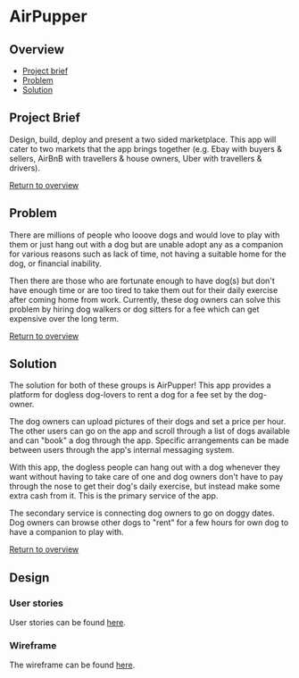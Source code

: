 # AirPupper

## Overview

* [Project brief](#project-brief)
* [Problem](#problem)
* [Solution](#solution)

## Project Brief

Design, build, deploy and present a two sided marketplace. This app will cater to two markets that the app brings together (e.g. Ebay with buyers & sellers, AirBnB with travellers & house owners, Uber with travellers & drivers).

[Return to overview](#overview)

## Problem

There are millions of people who looove dogs and would love to play with them or just hang out with a dog but are unable adopt any as a companion for various reasons such as lack of time, not having a suitable home for the dog, or financial inability.

Then there are those who are fortunate enough to have dog(s) but don't have enough time or are too tired to take them out for their daily exercise after coming home from work. Currently, these dog owners can solve this problem by hiring dog walkers or dog sitters for a fee which can get expensive over the long term.

[Return to overview](#overview)

## Solution

The solution for both of these groups is AirPupper! This app provides a platform for dogless dog-lovers to rent a dog for a fee set by the dog-owner.

The dog owners can upload pictures of their dogs and set a price per hour. The other users can go on the app and scroll through a list of dogs available and can "book" a dog through the app. Specific arrangements can be made between users through the app's internal messaging system.

With this app, the dogless people can hang out with a dog whenever they want without having to take care of one and dog owners don't have to pay through the nose to get their dog's daily exercise, but instead make some extra cash from it. This is the primary service of the app.

The secondary service is connecting dog owners to go on doggy dates. Dog owners can browse other dogs to "rent" for a few hours for own dog to have a companion to play with.

[Return to overview](#overview)

## Design

### User stories

User stories can be found [here](https://trello.com/b/pEzn2BLx/airpupper).

### Wireframe

The wireframe can be found [here](https://www.figma.com/file/HD815GS7VpxNAl14yATSUXK7/Pupper).
